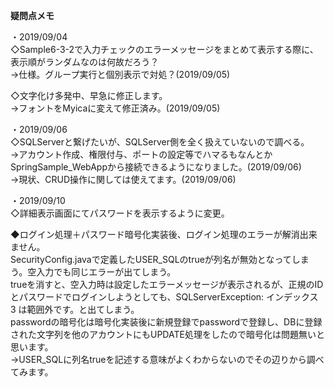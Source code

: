 **疑問点メモ**  

・2019/09/04  
◇Sample6-3-2で入力チェックのエラーメッセージをまとめて表示する際に、表示順がランダムなのは何故だろう？  
→仕様。グループ実行と個別表示で対処？(2019/09/05)

◇文字化け多発中、早急に修正します。  
→フォントをMyicaに変えて修正済み。(2019/09/05)  

・2019/09/06  
◇SQLServerと繋げたいが、SQLServer側を全く扱えていないので調べる。  
→アカウント作成、権限付与、ポートの設定等でハマるもなんとかSpringSample_WebAppから接続できるようになりました。(2019/09/06)  
→現状、CRUD操作に関しては使えてます。(2019/09/06)

・2019/09/10  
◇詳細表示画面にてパスワードを表示するように変更。

◆ログイン処理＋パスワード暗号化実装後、ログイン処理のエラーが解消出来ません。  
SecurityConfig.javaで定義したUSER_SQLのtrueが列名が無効となってしまう。空入力でも同じエラーが出てしまう。  
trueを消すと、空入力時は設定したエラーメッセージが表示されるが、正規のIDとパスワードでログインしようとしても、SQLServerException: インデックス 3 は範囲外です。と出てしまう。  
passwordの暗号化は暗号化実装後に新規登録でpasswordで登録し、DBに登録された文字列を他のアカウントにもUPDATE処理をしたので暗号化は問題無いと思います。  
→USER_SQLに列名trueを記述する意味がよくわからないのでその辺りから調べてみます。